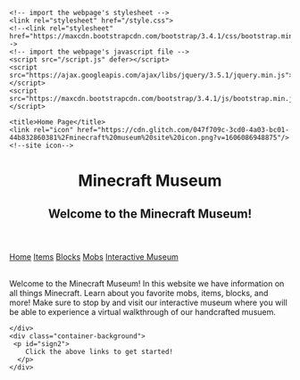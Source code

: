 
<html lang="en">
  <head>
    <meta charset="utf-8">
    <meta http-equiv="X-UA-Compatible" content="IE=edge">
    <meta name="viewport" content="width=device-width, initial-scale=1">

    <!-- import the webpage's stylesheet -->
    <link rel="stylesheet" href="/style.css">
    <!--<link rel="stylesheet" href="https://maxcdn.bootstrapcdn.com/bootstrap/3.4.1/css/bootstrap.min.css">-->
    <!-- import the webpage's javascript file -->
    <script src="/script.js" defer></script>
    <script src="https://ajax.googleapis.com/ajax/libs/jquery/3.5.1/jquery.min.js"></script>
    <script src="https://maxcdn.bootstrapcdn.com/bootstrap/3.4.1/js/bootstrap.min.js"></script>
    
    <title>Home Page</title>
    <link rel="icon" href="https://cdn.glitch.com/047f709c-3cd0-4a03-bc01-44b832860381%2Fminecraft%20museum%20site%20icon.png?v=1606086948875"/> <!--site icon-->

    
  </head>  
  <body>
    <header>
      <h1>Minecraft Museum</h1>
      <h2>Welcome to the Minecraft Museum!</h2>
    </header>
        <!-- Navigation bar -->
    <nav>
      <a class="navstyleSelected" href="index.html">Home</a>
      <a class="navstyle" href="items.html">Items</a>
      <a class="navstyle" href="blocks.html">Blocks</a>
      <a class="navstyle" href="mobs.html">Mobs</a>
      <a class="navstyle2" href="museum.html" target="_blank">Interactive Museum</a>
    </nav>
    <br>
    <div class="container-background">
      <p> 
        Welcome to the Minecraft Museum! In this website we have information on all things Minecraft. Learn about you favorite mobs, items, blocks, and more! 
        Make sure to stop by and visit our interactive museum where you will be able to experience a virtual walkthrough of our handcrafted musuem.
      </p>
     
    </div>
    <div class="container-background">
     <p id="sign2">
        Click the above links to get started!
      </p>
    </div>
  </body>
</html>
